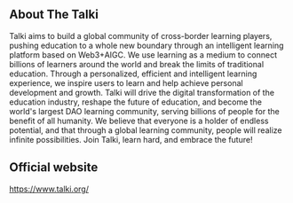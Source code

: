 ## About The Talki
Talki aims to build a global community of cross-border learning players, pushing education to a whole new boundary through an intelligent learning platform based on Web3+AIGC. We use learning as a medium to connect billions of learners around the world and break the limits of traditional education. Through a personalized, efficient and intelligent learning experience, we inspire users to learn and help achieve personal development and growth. Talki will drive the digital transformation of the education industry, reshape the future of education, and become the world's largest DAO learning community, serving billions of people for the benefit of all humanity. We believe that everyone is a holder of endless potential, and that through a global learning community, people will realize infinite possibilities. Join Talki, learn hard, and embrace the future!

## Official website
https://www.talki.org/